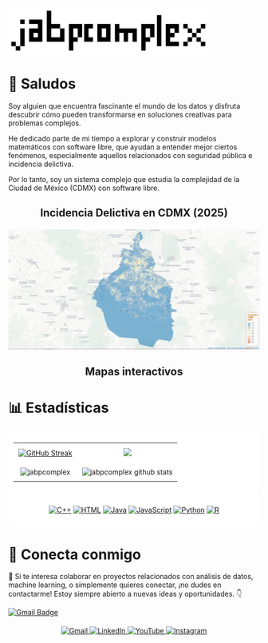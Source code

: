 <!-- COMENTARIO
**jabpcomplex/jabpcomplex** is a ✨ _special_ ✨ repository because its `README.md` (this file) appears on your GitHub profile.

-->

[![Web|100](./jabpcomplex-ico.png)](https://github.com/jabpcomplex)

<!-- COMENTARIO
[![Instagram Follow](https://img.shields.io/instagram/follow/jabpcomplex?style=social)](https://www.instagram.com/jabpcomplex/)
[![YouTube Subscribers](https://img.shields.io/youtube/follow/jabpcomplex?style=social)](https://www.youtube.com/@scientiacomplexus5441)
[![Twitter Follow](https://img.shields.io/twitter/follow/jabpcomplex?style=social)](https://X.com/jabpcomplex)
-->

# 👋 Saludos

Soy alguien que encuentra fascinante el mundo de los datos y disfruta descubrir cómo pueden transformarse en soluciones creativas para problemas complejos.

He dedicado parte de mi tiempo a explorar y construir modelos matemáticos con software libre, que ayudan a entender mejor ciertos fenómenos, especialmente aquellos relacionados con seguridad pública e incidencia delictiva.

Por lo tanto, soy un sistema complejo que estudia la complejidad de la Ciudad de México (CDMX) con software libre.


<h2 align="center">
  <p> Incidencia Delictiva en CDMX (2025) </p>
</h2>

<p align="center">
<img src="https://raw.githubusercontent.com/jabpcomplex/jabpcomplex/refs/heads/main/Raster_incidenciacdmx.gif">
</p>

<h2 align="center">
  <p> Mapas interactivos </p>
</h2>

<p align="center">
<a src="https://jabpcomplex.github.io/qwis2web-demo/#13/19.3444/-99.0586">
</p>


<!-- COMENTARIO
<p align="center">
<a src="https://jabpcomplex.github.io/qwis2web-demo/#13/19.3444/-99.0586">
</p>
-->
# 📊 Estadísticas

<div align="center" style="background-color: white; padding: 10px; border-radius: 10px;">

  <table>
    <tr>
      <td align="center" style="background-color: white; padding: 10px; border-radius: 10px;">
        <!--<a href="https://github.com/jabpcomplex"><img src="http://github-readme-streak-stats.herokuapp.com?user=jabpcomplex&theme=vue&date_format=M%20j%5B%2C%20Y%5D"></a>-->
        <a href="https://git.io/streak-stats"><img src="http://github-readme-streak-stats.herokuapp.com?user=jabpcomplex&hide_border=FALSO&short_numbers=FALSO" alt="GitHub Streak" /></a>
      </td>
      <td align="center" style="background-color: white; padding: 10px; border-radius: 10px;">
        <a href="https://github.com/jabpcomplex/Cluster-Analysis-historic-center-mexico-city">
          <img src="https://github-readme-stats.anuraghazra1.vercel.app/api/pin/?username=jabpcomplex&repo=Cluster-Analysis-historic-center-mexico-city&theme=vue" />
        </a>
      </td>
    </tr>
    <tr>
      <td align="center" style="background-color: white; padding: 10px; border-radius: 10px;">
        <img src="https://github-readme-stats.vercel.app/api/top-langs?username=jabpcomplex&show_icons=true&locale=en&layout=compact&theme=vue" alt="jabpcomplex" />
      </td>
      <td align="center" style="background-color: white; padding: 10px; border-radius: 10px;">
        <img src="https://github-readme-stats.vercel.app/api?username=jabpcomplex&theme=vue&show_icons=true" alt="jabpcomplex github stats" />
      </td>
    </tr>
  </table>

</div>




<div align="center" style="background-color: white; padding: 10px; border-radius: 10px;">
<p>
<a href="#"><img alt="C++" src="https://custom-icon-badges.herokuapp.com/badge/C++-9C033A.svg?logo=cpp2&logoColor=white"></a>
<a href="#"><img alt="HTML" src="https://img.shields.io/badge/HTML-E34F26.svg?logo=html5&logoColor=white"></a>
<a href="#"><img alt="Java" src="https://img.shields.io/badge/Java-007396.svg?logo=java&logoColor=white"></a>
<a href="#"><img alt="JavaScript" src="https://img.shields.io/badge/JavaScript-F7DF1E.svg?logo=javascript&logoColor=black"></a>
<a href="#"><img alt="Python" src="https://img.shields.io/badge/Python-007396.svg?logo=python&logoColor=white"></a>
<a href="#"><img alt="R" src="https://img.shields.io/badge/R-007396.svg?logo=R&logoColor=white"></a>
<!-- <a href="#"><img alt="TypeScript" src="https://img.shields.io/badge/TypeScript-007ACC.svg?logo=typescript&logoColor=white"></a>
<a href="#"><imgalt="JavaScript" src="https://img.shields.io/badge/JavaScript-F7DF1E.svg?logo=javascript&logoColor=black"></a>
<a href="#"><img alt="Node.js" src="https://img.shields.io/badge/Node.js-43853D.svg?logo=node.js&logoColor=white"></a>
-->
</p>

</div>



<!-- COMENTRAIO
## 🧰 Frameworks and libraries
<p>
<a href="#"><img alt="Bootstrap" src="https://img.shields.io/badge/Bootstrap-7952B3.svg?logo=bootstrap&logoColor=white"></a>
<a href="#"><img alt="Express.js" src="https://img.shields.io/badge/Express.js-404d59.svg?logo=express&logoColor=white"></a>
<a href="#"><img alt="Flutter" src="https://img.shields.io/badge/Flutter-02569B.svg?logo=flutter&logoColor=white"></a>
<a href="#"><img alt="NestJS" src="https://img.shields.io/badge/NestJS-ff0044.svg?logo=nestjs&logoColor=white"></a>
<a href="#"><img alt="React" src="https://img.shields.io/badge/React-20232a.svg?logo=react&logoColor=%2361DAFB"></a>
</p>



## 💻 Databases and others
<a href="#"><img alt="Firebase" src="https://img.shields.io/badge/Firebase-FFCB2B.svg?logo=firebase&logoColor=black"></a>
<a href="#"><img alt="Heroku" src="https://img.shields.io/badge/Heroku-430098.svg?logo=heroku&logoColor=white"></a>
<a href="#"><img alt="MongoDB" src ="https://img.shields.io/badge/MongoDB-4ea94b.svg?logo=mongodb&logoColor=white"></a>
<a href="#"><img alt="Postman" src="https://img.shields.io/badge/Postman-FF6C37?logo=postman&logoColor=white"></a>
<a href="#"><img alt="PostgreSQL" src ="https://img.shields.io/badge/PostgreSQL-316192.svg?logo=postgresql&logoColor=white"></a>

<a href="#"><img alt="MySQL" src="https://img.shields.io/badge/MySQL-00f.svg?logo=mysql&logoColor=white"></a>
<a href="#"><img alt="SQLite" src ="https://img.shields.io/badge/SQLite-07405e.svg?logo=sqlite&logoColor=white"></a>
<a href="#"><img alt="Stack Overflow" src="https://img.shields.io/badge/-Stack%20Overflow-FE7A16?logo=stack-overflow&logoColor=white"></a>
<a href="#"><img alt="Visual Studio Code" src="https://img.shields.io/badge/Visual%20Studio%20Code-0078d7.svg?logo=visual-studio-code&logoColor=white"></a>
   -->   

# 💬 Conecta conmigo

🤝 Si te interesa colaborar en proyectos relacionados con análisis de datos, machine learning, o simplemente quieres conectar, ¡no dudes en contactarme! Estoy siempre abierto a nuevas ideas y oportunidades. 👇

<!-- COMENTARIO
[![Twitter Badge](https://img.shields.io/badge/-thecodexhub-1da1f2?style=flat-square&logo=twitter&logoColor=white&link=https://twitter.com/thecodexhub/)](https://twitter.com/thecodexhub/)-->
[![Gmail Badge](https://img.shields.io/badge/-julioacustico10@gmail.com-c14438?style=flat-square&logo=Gmail&logoColor=white&link=mailto:julioacustico10@gmail.com)](mailto:julioacustico10@gmail.com)

<!-- Enlaces a redes sociales -->
<div align="center" style="margin-top: 20px;">
   <a href="[https://img.shields.io/badge/-julioacustico10@gmail.com-c14438?style=flat-square&logo=Gmail&logoColor=white&link=mailto:julioacustico10@gmail.com]">
    <img src="https://img.shields.io/badge/Gmail-CB4335?style=for-the-badge&logo=gmail&logoColor=white" alt="Gmail">
  </a>
  <a href="[https://www.linkedin.com/in/julio-alberto-bautista-9317b2231/]">
    <img src="https://img.shields.io/badge/LinkedIn-0077B5?style=for-the-badge&logo=linkedin&logoColor=white" alt="LinkedIn">
  </a>
  <a href="[https://www.youtube.com/@scientiacomplexus5441]">
    <img src="https://img.shields.io/badge/YouTube-FF0000?style=for-the-badge&logo=youtube&logoColor=white" alt="YouTube">
  </a>
  <a href="[https://www.instagram.com/jabpcomplex/]">
    <img src="https://img.shields.io/badge/Instagram-E4405F?style=for-the-badge&logo=instagram&logoColor=white" alt="Instagram">
  </a>
</div>
